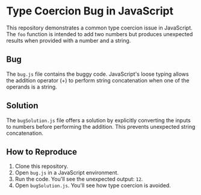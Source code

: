 # Type Coercion Bug in JavaScript

This repository demonstrates a common type coercion issue in JavaScript. The `foo` function is intended to add two numbers but produces unexpected results when provided with a number and a string.

## Bug
The `bug.js` file contains the buggy code.  JavaScript's loose typing allows the addition operator (+) to perform string concatenation when one of the operands is a string.

## Solution
The `bugSolution.js` file offers a solution by explicitly converting the inputs to numbers before performing the addition. This prevents unexpected string concatenation.

## How to Reproduce
1. Clone this repository.
2. Open `bug.js` in a JavaScript environment.
3. Run the code. You'll see the unexpected output: `12`.
4. Open `bugSolution.js`. You'll see how type coercion is avoided.